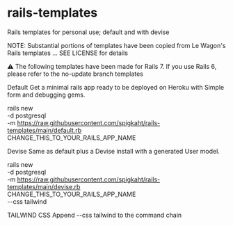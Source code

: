 # rails-templates
Rails templates for personal use; default and with devise

NOTE: Substantial portions of templates have been copied from Le Wagon's Rails templates
... SEE LICENSE for details

⚠️ The following templates have been made for Rails 7. If you use Rails 6, please refer to the no-update branch templates

Default
Get a minimal rails app ready to be deployed on Heroku with Simple form and debugging gems.

rails new \
  -d postgresql \
  -m https://raw.githubusercontent.com/spigkaht/rails-templates/main/default.rb \
  CHANGE_THIS_TO_YOUR_RAILS_APP_NAME

Devise
Same as default plus a Devise install with a generated User model.

rails new \
  -d postgresql \
  -m https://raw.githubusercontent.com/spigkaht/rails-templates/main/devise.rb \
  CHANGE_THIS_TO_YOUR_RAILS_APP_NAME \
  --css tailwind

TAILWIND CSS
Append --css tailwind to the command chain
